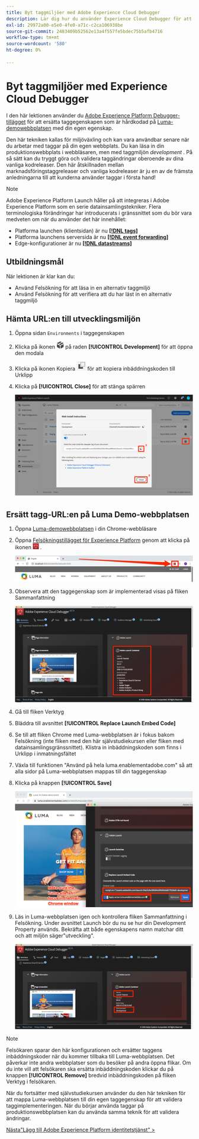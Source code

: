 ```yaml
---
title: Byt taggmiljöer med Adobe Experience Cloud Debugger
description: Lär dig hur du använder Experience Cloud Debugger för att läsa in olika inbäddningskoder för taggar. Den här lektionen är en del av självstudiekursen Implementera Experience Cloud på webbplatser.
exl-id: 29972a00-e5e0-4fe0-a71c-c2ca106938be
source-git-commit: 2483409b52562e13a4f557fe5bdec75b5afb4716
workflow-type: tm+mt
source-wordcount: '580'
ht-degree: 0%

---
```


# Byt taggmiljöer med Experience Cloud Debugger

I den här lektionen använder du [Adobe Experience Platform Debugger-tillägget](https://chromewebstore.google.com/detail/adobe-experience-platform/bfnnokhpnncpkdmbokanobigaccjkpob) för att ersätta taggegenskapen som är hårdkodad på [Luma-demowebbplatsen](https://luma.enablementadobe.com/content/luma/us/en.html) med din egen egenskap.

Den här tekniken kallas för miljöväxling och kan vara användbar senare när du arbetar med taggar på din egen webbplats. Du kan läsa in din produktionswebbplats i webbläsaren, men med taggmiljön *development* . På så sätt kan du tryggt göra och validera taggändringar oberoende av dina vanliga kodreleaser.  Den här åtskillnaden mellan marknadsföringstaggreleaser och vanliga kodreleaser är ju en av de främsta anledningarna till att kunderna använder taggar i första hand!

>[!NOTE]
>
>Adobe Experience Platform Launch håller på att integreras i Adobe Experience Platform som en serie datainsamlingstekniker. Flera terminologiska förändringar har introducerats i gränssnittet som du bör vara medveten om när du använder det här innehållet:
>
> * Platforma launchen (klientsidan) är nu **[[!DNL tags]](https://experienceleague.adobe.com/docs/experience-platform/tags/home.html?lang=sv)**
> * Platforma launchens serversida är nu **[[!DNL event forwarding]](https://experienceleague.adobe.com/docs/experience-platform/tags/event-forwarding/overview.html?lang=sv-SE)**
> * Edge-konfigurationer är nu **[[!DNL datastreams]](https://experienceleague.adobe.com/docs/experience-platform/edge/fundamentals/datastreams.html?lang=sv-SE)**

## Utbildningsmål

När lektionen är klar kan du:

* Använd Felsökning för att läsa in en alternativ taggmiljö
* Använd Felsökning för att verifiera att du har läst in en alternativ taggmiljö

## Hämta URL:en till utvecklingsmiljön

1. Öppna sidan `Environments` i taggegenskapen

1. Klicka på ikonen ![Installera ](images/launch-installIcon.png) på raden **[!UICONTROL Development]** för att öppna den modala

1. Klicka på ikonen Kopiera ![Kopiera](images/launch-copyIcon.png) för att kopiera inbäddningskoden till Urklipp

1. Klicka på **[!UICONTROL Close]** för att stänga spärren

   ![Ikonen Installera](images/launch-copyInstallCode.png)

## Ersätt tagg-URL:en på Luma Demo-webbplatsen

1. Öppna [Luma-demowebbplatsen](https://luma.enablementadobe.com/content/luma/us/en.html) i din Chrome-webbläsare

1. Öppna [Felsökningstillägget för Experience Platform](https://chromewebstore.google.com/detail/adobe-experience-platform/bfnnokhpnncpkdmbokanobigaccjkpob) genom att klicka på ikonen ![Felsökning](images/icon-debugger.png) .

   ![Klicka på felsökningsikonen](images/switchEnvironments-openDebugger.png)

1. Observera att den taggegenskap som är implementerad visas på fliken Sammanfattning

   ![taggmiljö som visas i Felsökning](images/switchEnvironments-debuggerOnWeRetail-prod.png)

1. Gå till fliken Verktyg
1. Bläddra till avsnittet **[!UICONTROL Replace Launch Embed Code]**
1. Se till att fliken Chrome med Luma-webbplatsen är i fokus bakom Felsökning (inte fliken med den här självstudiekursen eller fliken med datainsamlingsgränssnittet).  Klistra in inbäddningskoden som finns i Urklipp i inmatningsfältet
1. Växla till funktionen &quot;Använd på hela luma.enablementadobe.com&quot; så att alla sidor på Luma-webbplatsen mappas till din taggegenskap
1. Klicka på knappen **[!UICONTROL Save]**

   ![taggmiljö som visas i Felsökning](images/switchEnvironments-debugger-save.png)

1. Läs in Luma-webbplatsen igen och kontrollera fliken Sammanfattning i Felsökning. Under avsnittet Launch bör du nu se hur din Development Property används. Bekräfta att både egenskapens namn matchar ditt och att miljön säger&quot;utveckling&quot;.

   ![taggmiljö som visas i Felsökning](images/switchEnvironments-debuggerOnWeRetail.png)

>[!NOTE]
>
>Felsökaren sparar den här konfigurationen och ersätter taggens inbäddningskoder när du kommer tillbaka till Luma-webbplatsen. Det påverkar inte andra webbplatser som du besöker på andra öppna flikar. Om du inte vill att felsökaren ska ersätta inbäddningskoden klickar du på knappen **[!UICONTROL Remove]** bredvid inbäddningskoden på fliken Verktyg i felsökaren.

När du fortsätter med självstudiekursen använder du den här tekniken för att mappa Luma-webbplatsen till din egen taggegenskap för att validera taggimplementeringen. När du börjar använda taggar på produktionswebbplatsen kan du använda samma teknik för att validera ändringar.

[Nästa&quot;Lägg till Adobe Experience Platform identitetstjänst&quot; >](id-service.md)

